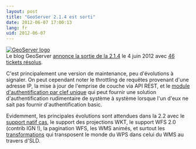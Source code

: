 ```yaml
---
layout: post
title: "GeoServer 2.1.4 est sorti"
date: 2012-06-07 17:00:13
lang: fr
uid: 2012-06-07
---
```


<a href="http://geoserver.org/"><img style="float: none;" src="http://static.geoserver.org/images/GeoServer_100.png" alt="GeoServer logo"/></a>
<br />
Le blog GeoServer <a href="http://blog.geoserver.org/2012/06/04/geoserver-2-1-4-released/">annonce la sortie de la 2.1.4</a> le 4 juin 2012 avec <a href="http://jira.codehaus.org/secure/ReleaseNote.jspa?projectId=10311&amp;version=18238">46 tickets résolus</a>. 

<!--more-->

C'est principalement une version de maintenance, peu d'évolutions à signaler. On peut cependant noter le throttling de requêtes provenant d'une adresse IP, la mise à jour de l'emprise de couche
via API REST, et le <a href="http://docs.geoserver.org/stable/en/user/community/authkey/index.html">module d'authentification par clef unique</a> qui peut fournir une solution d'authentification rudimentaire de système à système lorsque l'un d'eux ne sait pas fournir d'authentification basic.

Evidemment, les principales évolutions sont attendues dans la 2.2 avec le <a href="http://jira.codehaus.org/browse/GEOS-5064">support natif cas</a>, le support des projections WKT, le support WFS 2.0 (contrib IGN !), la pagination WFS, les WMS animés, et surtout les <a href="http://docs.codehaus.org/display/GEOTOOLS/Rendering+transformations">transformations</a> qui transposent le monde du WPS dans celui du WMS au travers d'SLD.

